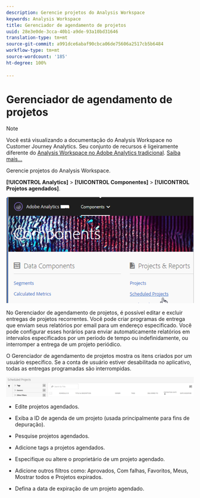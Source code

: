 ```yaml
---
description: Gerencie projetos do Analysis Workspace
keywords: Analysis Workspace
title: Gerenciador de agendamento de projetos
uuid: 28e3e0de-3cca-40b1-a9de-93a10bd31646
translation-type: tm+mt
source-git-commit: a991dce6abaf90cbca06de75606a2517cb5b6484
workflow-type: tm+mt
source-wordcount: '185'
ht-degree: 100%

---
```



# Gerenciador de agendamento de projetos

>[!NOTE]
>
>Você está visualizando a documentação do Analysis Workspace no Customer Journey Analytics. Seu conjunto de recursos é ligeiramente diferente do [Analysis Workspace no Adobe Analytics tradicional](https://docs.adobe.com/content/help/pt-BR/analytics/analyze/analysis-workspace/home.html). [Saiba mais...](/help/getting-started/cja-aa.md)

Gerencie projetos do Analysis Workspace.

**[!UICONTROL Analytics]** > **[!UICONTROL Componentes]** > **[!UICONTROL Projetos agendados]**.

![](assets/components-scheduled-projects.png)

No Gerenciador de agendamento de projetos, é possível editar e excluir entregas de projetos recorrentes. Você pode criar programas de entrega que enviam seus relatórios por email para um endereço especificado. Você pode configurar esses horários para enviar automaticamente relatórios em intervalos especificados por um período de tempo ou indefinidamente, ou interromper a entrega de um projeto periódico.

O Gerenciador de agendamento de projetos mostra os itens criados por um usuário específico. Se a conta de usuário estiver desabilitada no aplicativo, todas as entregas programadas são interrompidas.

![](assets/scheduled-projects.png)

* Edite projetos agendados.
* Exiba a ID de agenda de um projeto (usada principalmente para fins de depuração).
* Pesquise projetos agendados.
* Adicione tags a projetos agendados.
* Especifique ou altere o proprietário de um projeto agendado.
* Adicione outros filtros como: Aprovados, Com falhas, Favoritos, Meus, Mostrar todos e Projetos expirados.

* Defina a data de expiração de um projeto agendado.

